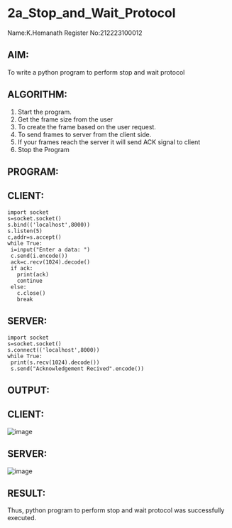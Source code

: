 # 2a_Stop_and_Wait_Protocol
Name:K.Hemanath
Register No:212223100012
## AIM:
To write a python program to perform stop and wait protocol
## ALGORITHM:
1. Start the program.
2. Get the frame size from the user
3. To create the frame based on the user request.
4. To send frames to server from the client side.
5. If your frames reach the server it will send ACK signal to client
6. Stop the Program
## PROGRAM:
## CLIENT:
```
import socket
s=socket.socket()
s.bind(('localhost',8000))
s.listen(5)
c,addr=s.accept()
while True:
 i=input("Enter a data: ")
 c.send(i.encode())
 ack=c.recv(1024).decode()
 if ack:
   print(ack)
   continue
 else:
   c.close()
   break
```
## SERVER:
```
import socket
s=socket.socket()
s.connect(('localhost',8000))
while True:
 print(s.recv(1024).decode())
 s.send("Acknowledgement Recived".encode())
```
## OUTPUT:
## CLIENT:
![image](https://github.com/Hemanath08/2a_Stop_and_Wait_Protocol/assets/151807176/2f99b9c5-a9d1-4e71-a00d-70b8c37530cc)
## SERVER:
![image](https://github.com/Hemanath08/2a_Stop_and_Wait_Protocol/assets/151807176/ff77a4cd-962c-4742-bae3-4b820243a8b5)

## RESULT:
Thus, python program to perform stop and wait protocol was successfully executed.
